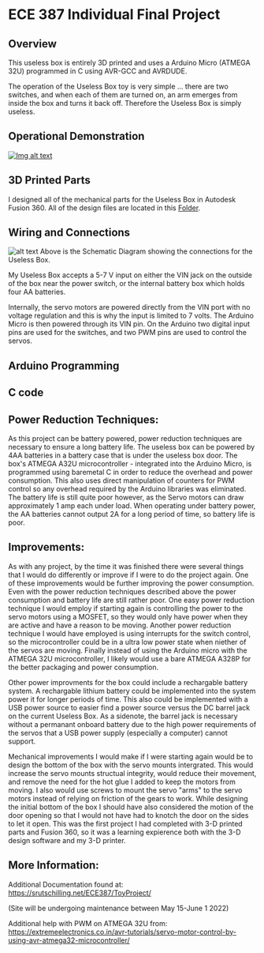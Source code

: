 # ECE 387 Individual Final Project
## Overview
This useless box is entirely 3D printed and uses a Arduino Micro (ATMEGA 32U) programmed in C using AVR-GCC and AVRDUDE. 

The operation of the Useless Box toy is very simple ... there are two switches, and when each of them are turned on, an arm emerges from inside the box and turns it back off. Therefore the Useless Box is simply useless.



## Operational Demonstration

[![Img alt text](https://img.youtube.com/vi/gphNHizoBe4/0.jpg)](https://www.youtube.com/watch?v=gphNHizoBe4)


## 3D Printed Parts

I designed all of the mechanical parts for the Useless Box in Autodesk Fusion 360. All of the design files are located in this [Folder](https://github.com/rutschsr/ece387ToyProject/tree/main/3-D%20Parts).

## Wiring and Connections
![alt text](https://srutschilling.net/ECE387/ToyProject/Images/FinalProjectSchematic.png)
Above is the Schematic Diagram showing the connections for the Useless Box.

My Useless Box accepts a 5-7 V input on either the VIN jack on the outside of the box near the power switch, or the internal battery box which holds four AA batteries.

Internally, the servo motors are powered directly from the VIN port with no voltage regulation and this is why the input is limited to 7 volts. The Arduino Micro is then powered through its VIN pin. On the Arduino two digital input pins are used for the switches, and two PWM pins are used to control the servos.   



## Arduino Programming

## C code



## Power Reduction Techniques:
As this project can be battery powered, power reduction techniques are necessary to ensure a long battery life. The useless box can be powered by 4AA batteries in a battery case that is under the useless box door. The box's ATMEGA A32U microcontroller - integrated into the Arduino Micro, is programmed using baremetal C in order to reduce the overhead and power consumption. This also uses direct manipulation of counters for PWM control so any overhead required by the Arduino libraries was eliminated. The battery life is still quite poor however, as the Servo motors can draw approximately 1 amp each under load. When operating under battery power, the AA batteries cannot output 2A for a long period of time, so battery life is poor.

## Improvements:
As with any project, by the time it was finished there were several things that I would do differently or improve if I were to do the project again. One of these improvements would be further improving the power consumption. Even with the power reduction techniques described above the power consumption and battery life are still rather poor. One easy power reduction technique I would employ if starting again is controlling the power to the servo motors using a MOSFET, so they would only have power when they are active and have a reason to be moving. Another power reduction technique I would have employed is using interrupts for the switch control, so the microcontroller could be in a ultra low power state when niether of the servos are moving. Finally instead of using the Arduino micro with the ATMEGA 32U microcontroller, I likely would use a bare ATMEGA A328P for the better packaging and power consumption.

Other power improvments for the box could include a rechargable battery system. A rechargable lithium battery could be implemented into the system power it for longer periods of time. This also could be implemented with a USB power source to easier find a power source versus the DC barrel jack on the current Useless Box. As a sidenote, the barrel jack is necessary without a permanant onboard battery due to the high power requirements of the servos that a USB power supply (especially a computer) cannot support.

Mechanical improvements I would make if I were starting again would be to design the bottom of the box with the servo mounts intergrated. This would increase the servo mounts structual integrity, would reduce their movement, and remove the need for the hot glue I added to keep the motors from moving. I also would use screws to mount the servo "arms" to the servo motors instead of relying on friction of the gears to work. While designing the initial bottom of the box I should have also considered the motion of the door opening so that I would not have had to knotch the door on the sides to let it open. This was the first project I had completed with 3-D printed parts and Fusion 360, so it was a learning expierence both with the 3-D design software and my 3-D printer.

## More Information:

Additional Documentation found at: https://srutschilling.net/ECE387/ToyProject/

(Site will be undergoing maintenance between May 15-June 1 2022)


Additional help with PWM on ATMEGA 32U from: https://extremeelectronics.co.in/avr-tutorials/servo-motor-control-by-using-avr-atmega32-microcontroller/